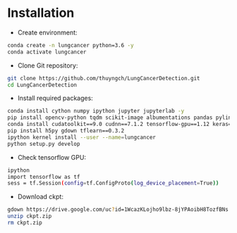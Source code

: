 # Installation

* Create environment:
```bash
conda create -n lungcancer python=3.6 -y
conda activate lungcancer
```

* Clone Git repository:
```bash
git clone https://github.com/thuyngch/LungCancerDetection.git
cd LungCancerDetection
```

* Install required packages:
```bash
conda install cython numpy ipython jupyter jupyterlab -y
pip install opencv-python tqdm scikit-image albumentations pandas pylint sklearn
conda install cudatoolkit==9.0 cudnn==7.1.2 tensorflow-gpu==1.12 keras==2.2.4 -y
pip install h5py gdown tflearn==0.3.2
ipython kernel install --user --name=lungcancer
python setup.py develop
```

* Check tensorflow GPU:
```bash
ipython
import tensorflow as tf
sess = tf.Session(config=tf.ConfigProto(log_device_placement=True))
```

* Download ckpt:
```bash
gdown https://drive.google.com/uc?id=1WcazKLojho9lbz-8jYPAoibH8TozfBNs
unzip ckpt.zip
rm ckpt.zip
```
